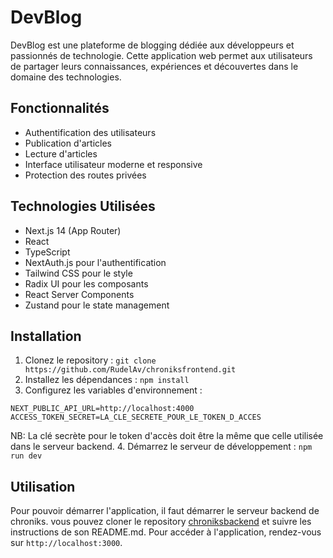 # DevBlog

DevBlog est une plateforme de blogging dédiée aux développeurs et passionnés de technologie. Cette application web permet aux utilisateurs de partager leurs connaissances, expériences et découvertes dans le domaine des technologies.

## Fonctionnalités

- Authentification des utilisateurs
- Publication d'articles
- Lecture d'articles
- Interface utilisateur moderne et responsive
- Protection des routes privées

## Technologies Utilisées

- Next.js 14 (App Router)
- React
- TypeScript
- NextAuth.js pour l'authentification
- Tailwind CSS pour le style
- Radix UI pour les composants
- React Server Components
- Zustand pour le state management

## Installation

1. Clonez le repository : `git clone https://github.com/RudelAv/chroniksfrontend.git`
2. Installez les dépendances : `npm install`
3. Configurez les variables d'environnement : 
```
NEXT_PUBLIC_API_URL=http://localhost:4000
ACCESS_TOKEN_SECRET=LA_CLE_SECRETE_POUR_LE_TOKEN_D_ACCES
```
NB: La clé secrète pour le token d'accès doit être la même que celle utilisée dans le serveur backend.
4. Démarrez le serveur de développement : `npm run dev`

## Utilisation
Pour pouvoir démarrer l'application, il faut démarrer le serveur backend de chroniks. vous pouvez cloner le repository [chroniksbackend](https://github.com/RudelAv/chroniksbackend.git) et suivre les instructions de son README.md.
Pour accéder à l'application, rendez-vous sur `http://localhost:3000`.


